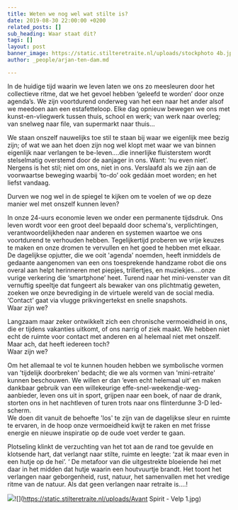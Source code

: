 ```yaml
---
title: Weten we nog wel wat stilte is?
date: 2019-08-30 22:00:00 +0200
related_posts: []
sub_heading: Waar staat dit?
tags: []
layout: post
banner_image: https://static.stilteretraite.nl/uploads/stockphoto 4b.jpg
author: _people/arjan-ten-dam.md

---
```

In de huidige tijd waarin we leven laten we ons zo meesleuren door het collectieve ritme, dat we het gevoel hebben ‘geleefd te worden’ door onze agenda’s. We zijn voortdurend onderweg van het een naar het ander alsof we meedoen aan een estafetteloop. Elke dag opnieuw bewegen we ons met kunst-en-vliegwerk tussen thuis, school en werk; van werk naar overleg; van snelweg naar file, van supermarkt naar thuis...

We staan onszelf nauwelijks toe stil te staan bij waar we eigenlijk mee bezig zijn; of wat we aan het doen zijn nog wel klopt met waar we van binnen eigenlijk naar verlangen te be-leven....die innerlijke fluisterstem wordt stelselmatig overstemd door de aanjager in ons. Want: ‘nu even niet’. Nergens is het stil; niet om ons, niet in ons. Verslaafd als we zijn aan de voorwaartse beweging waarbij ‘to-do’ ook gedáán moet worden; en het liefst vandaag.

Durven we nog wel in de spiegel te kijken om te voelen of we op deze manier wel met onszelf kunnen leven?

In onze 24-uurs economie leven we onder een permanente tijdsdruk. Ons leven wordt voor een groot deel bepaald door schema's, verplichtingen, verantwoordelijkheden naar anderen en systemen waartoe we ons voortdurend te verhouden hebben. Tegelijkertijd proberen we vrije keuzes te maken en onze dromen te vervullen en het goed te hebben met elkaar. De dagelijkse opjutter, die we ooit 'agenda' noemden, heeft inmiddels de gedaante aangenomen van een ons toesprekende handzame robot die ons overal aan helpt herinneren met piepjes, trillertjes, en muziekjes....onze vurige verkering die ‘smartphone’ heet. Turend naar het mini-venster van dit vernuftig speeltje dat fungeert als bewaker van ons plichtmatig geweten, zoeken we onze bevrediging in de virtuele wereld van de social media. ‘Contact’ gaat via vlugge prikvingertekst en snelle snapshots.  
Waar zijn we?

Langzaam maar zeker ontwikkelt zich een chronische vermoeidheid in ons, die er tijdens vakanties uitkomt, of ons narrig of ziek maakt. We hebben niet echt de ruimte voor contact met anderen en al helemaal niet met onszelf. Maar ach, dat heeft iedereen toch?  
Waar zijn we?

Om het allemaal te vol te kunnen houden hebben we symbolische vormen van 'tijdelijk doorbreken' bedacht; die we als vormen van 'mini-retraite' kunnen beschouwen. We willen er dan ‘even echt helemaal uit’ en maken dankbaar gebruik van een willekeurige effe-snel-weekendje-weg-aanbieder, leven ons uit in sport, grijpen naar een boek, of naar de drank, storten ons in het nachtleven of turen trots naar ons flinterdunne 3-D led-scherm.  
We doen dit vanuit de behoefte 'los' te zijn van de dagelijkse sleur en ruimte te ervaren, in de hoop onze vermoeidheid kwijt te raken en met frisse energie en nieuwe inspiratie op de oude voet verder te gaan.

Plotseling klinkt de verzuchting van het tot aan de rand toe gevulde en klotsende hart, dat verlangt naar stilte, ruimte en leegte: ‘zat ik maar even in een hutje op de hei’. ‘ De metafoor van die uitgestrekte bloeiende hei met daar in het midden dat hutje waarin een houtvuurtje brandt. Het toont het verlangen naar geborgenheid, rust, natuur, het samenvallen met het vredige ritme van de natuur. Als dat geen verlangen naar retraite is....!  
  
![](https://static.stilteretraite.nl/uploads/robbert1.jpg)![](https://static.stilteretraite.nl/uploads/Avant Spirit - Velp 1.jpg)